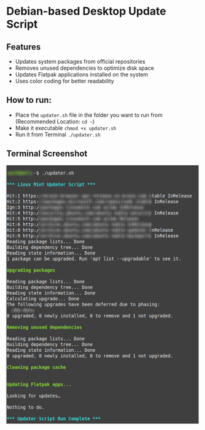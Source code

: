 # Debian-based Desktop Update Script

## Features

- Updates system packages from official repositories
- Removes unused dependencies to optimize disk space
- Updates Flatpak applications installed on the system
- Uses color coding for better readability

## How to run:

- Place the `updater.sh` file in the folder you want to run from (Recommended Location: `cd ~`)
- Make it executable `chmod +x updater.sh`
- Run it from Terminal `./updater.sh`

## Terminal Screenshot

![Terminal Screenshot](https://github.com/asifsanjary/LinuxDesktopUpdateScript/blob/main/assets/screenshot.png "Screenshot")
